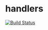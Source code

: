 # handlers

[![Build Status](https://travis-ci.org/atomisthqa/handlers.svg?branch=master)](https://travis-ci.org/atomisthqa/handlers)

 




